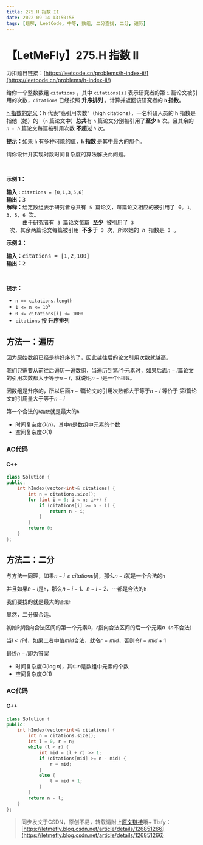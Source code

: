 ```yaml
---
title: 275.H 指数 II
date: 2022-09-14 13:50:58
tags: [题解, LeetCode, 中等, 数组, 二分查找, 二分, 遍历]
---
```


# 【LetMeFly】275.H 指数 II

力扣题目链接：[https://leetcode.cn/problems/h-index-ii/](https://leetcode.cn/problems/h-index-ii/)

<p>给你一个整数数组 <code>citations</code> ，其中 <code>citations[i]</code> 表示研究者的第 <code>i</code> 篇论文被引用的次数，<code>citations</code> 已经按照 <strong>升序排列 </strong>。计算并返回该研究者的 <strong><code>h</code><em> </em>指数</strong>。</p>

<p><a href="https://baike.baidu.com/item/h-index/3991452?fr=aladdin" target="_blank">h 指数的定义</a>：h 代表“高引用次数”（high citations），一名科研人员的 h 指数是指他（她）的 （<code>n</code> 篇论文中）<strong>总共</strong>有 <code>h</code> 篇论文分别被引用了<strong>至少</strong> <code>h</code> 次。且其余的 <em><code>n - h</code> </em>篇论文每篇被引用次数 <strong>不超过 </strong><em><code>h</code> </em>次。</p>

<p><strong>提示：</strong>如果 <code>h</code><em> </em>有多种可能的值，<strong><code>h</code> 指数 </strong>是其中最大的那个。</p>

<p>请你设计并实现对数时间复杂度的算法解决此问题。</p>

<p> </p>

<p><strong>示例 1：</strong></p>

<pre>
<strong>输入<code>：</code></strong><code>citations = [0,1,3,5,6]</code>
<strong>输出：</strong>3 
<strong>解释：</strong>给定数组表示研究者总共有 <code>5</code> 篇论文，每篇论文相应的被引用了 0<code>, 1, 3, 5, 6</code> 次。
     由于研究者有 <code>3 </code>篇论文每篇<strong> 至少 </strong>被引用了 <code>3</code> 次，其余两篇论文每篇被引用<strong> 不多于</strong> <code>3</code> 次，所以她的<em> h </em>指数是 <code>3</code> 。</pre>

<p><strong>示例 2：</strong></p>

<pre>
<strong>输入：</strong>citations = [1,2,100]
<strong>输出：</strong>2
</pre>

<p> </p>

<p><strong>提示：</strong></p>

<ul>
	<li><code>n == citations.length</code></li>
	<li><code>1 <= n <= 10<sup>5</sup></code></li>
	<li><code>0 <= citations[i] <= 1000</code></li>
	<li><code>citations</code> 按 <strong>升序排列</strong></li>
</ul>


    
## 方法一：遍历

因为原始数组已经是排好序的了，因此越往后的论文引用次数就越高。

我们只需要从前往后遍历一遍数组，当遍历到第$i$个元素时，如果后面$n-i$篇论文的引用次数都大于等于$n-i$，就说明$n-i$是一个```h指数```。

因数组是升序的，所以后面$n-i$篇论文的引用次数都大于等于$n-i$ 等价于 第$i$篇论文的引用量大于等于$n-i$

第一个合法的```h指数```就是最大的```h```

+ 时间复杂度$O(n)$，其中$n$是数组中元素的个数
+ 空间复杂度$O(1)$

### AC代码

#### C++

```cpp
class Solution {
public:
    int hIndex(vector<int>& citations) {
        int n = citations.size();
        for (int i = 0; i < n; i++) {
            if (citations[i] >= n - i) {
                return n - i;
            }
        }
        return 0;
    }
};
```

## 方法二：二分

与方法一同理，如果$n-i\geq citations[i]$，那么$n-i$就是一个合法的```h```

并且如果$n-i$是```h```，那么$n - i - 1$、$n - i - 2$、$\cdots$都是合法的```h```

我们要找的就是最大的```合法h```

显然，二分很合适。

初始时$l$指向合法区间的第一个元素$0$，$r$指向合法区间的后一个元素$n$（$n$不合法）

当$l < r$时，如果二者中值$mid$合法，就令$r=mid$，否则令$l=mid+1$

最终$n-l$即为答案

+ 时间复杂度$O(\log n)$，其中$n$是数组中元素的个数
+ 空间复杂度$O(1)$

### AC代码

#### C++

```cpp
class Solution {
public:
    int hIndex(vector<int>& citations) {
        int n = citations.size();
        int l = 0, r = n;
        while (l < r) {
            int mid = (l + r) >> 1;
            if (citations[mid] >= n - mid) {
                r = mid;
            }
            else {
                l = mid + 1;
            }
        }
        return n - l;
    }
};
```

> 同步发文于CSDN，原创不易，转载请附上[原文链接](https://blog.letmefly.xyz/2022/09/14/LeetCode%200275.H%E6%8C%87%E6%95%B0II/)哦~
> Tisfy：[https://letmefly.blog.csdn.net/article/details/126851266](https://letmefly.blog.csdn.net/article/details/126851266)
